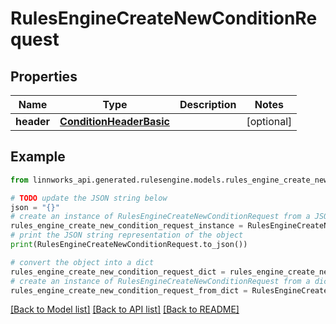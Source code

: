 # RulesEngineCreateNewConditionRequest


## Properties

Name | Type | Description | Notes
------------ | ------------- | ------------- | -------------
**header** | [**ConditionHeaderBasic**](ConditionHeaderBasic.md) |  | [optional] 

## Example

```python
from linnworks_api.generated.rulesengine.models.rules_engine_create_new_condition_request import RulesEngineCreateNewConditionRequest

# TODO update the JSON string below
json = "{}"
# create an instance of RulesEngineCreateNewConditionRequest from a JSON string
rules_engine_create_new_condition_request_instance = RulesEngineCreateNewConditionRequest.from_json(json)
# print the JSON string representation of the object
print(RulesEngineCreateNewConditionRequest.to_json())

# convert the object into a dict
rules_engine_create_new_condition_request_dict = rules_engine_create_new_condition_request_instance.to_dict()
# create an instance of RulesEngineCreateNewConditionRequest from a dict
rules_engine_create_new_condition_request_from_dict = RulesEngineCreateNewConditionRequest.from_dict(rules_engine_create_new_condition_request_dict)
```
[[Back to Model list]](../README.md#documentation-for-models) [[Back to API list]](../README.md#documentation-for-api-endpoints) [[Back to README]](../README.md)


